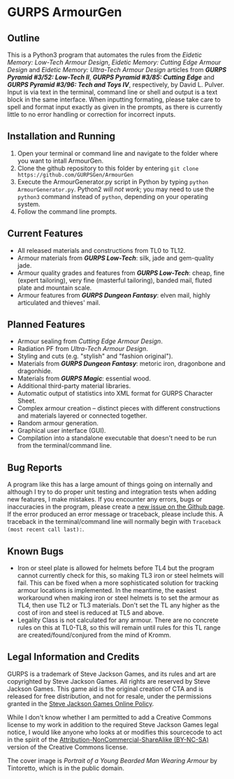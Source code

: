 # GURPS ArmourGen

## Outline
This is a Python3 program that automates the rules from the *Eidetic Memory: Low-Tech Armour Design*, *Eidetic Memory: Cutting Edge Armour Design* and *Eidetic Memory: Ultra-Tech Armour Design* articles from **_GURPS Pyramid #3/52: Low-Tech II_**, **_GURPS Pyramid #3/85: Cutting Edge_** and **_GURPS Pyramid #3/96: Tech and Toys IV_**, respectively, by David L. Pulver. Input is via text in the terminal, command line or shell and output is a text block in the same interface. When inputting formating, please take care to spell and format input exactly as given in the prompts, as there is currently little to no error handling or correction for incorrect inputs.

## Installation and Running
1. Open your terminal or command line and navigate to the folder where you want to intall ArmourGen.
2. Clone the github repository to this folder by entering `git clone https://github.com/GURPSGen/ArmourGen`
3. Execute the ArmourGenerator.py script in Python by typing `python ArmourGenerator.py`. Python2 *will not work*; you may need to use the `python3` command instead of `python`, depending on your operating system.
4. Follow the command line prompts.

## Current Features
* All released materials and constructions from TL0 to TL12.
* Armour materials from **_GURPS Low-Tech_**: silk, jade and gem-quality jade. 
* Armour quality grades and features from **_GURPS Low-Tech_**: cheap, fine (expert tailoring), very fine (masterful tailoring), banded mail, fluted plate and mountain scale.
* Armour features from **_GURPS Dungeon Fantasy_**: elven mail, highly articulated and thieves' mail.

## Planned Features
* Armour sealing from *Cutting Edge Armour Design*.
* Radiation PF from *Ultra-Tech Armour Design*.
* Styling and cuts (e.g. "stylish" and "fashion original").
* Materials from **_GURPS Dungeon Fantasy_**: metoric iron, dragonbone and dragonhide.
* Materials from **_GURPS Magic_**: essential wood.
* Additional third-party material libraries.
* Automatic output of statistics into XML format for GURPS Character Sheet.
* Complex armour creation – distinct pieces with different constructions and materials layered or connected together.
* Random armour generation.
* Graphical user interface (GUI).
* Compilation into a standalone executable that doesn't need to be run from the terminal/command line.

## Bug Reports
A program like this has a large amount of things going on internally and although I try to do proper unit testing and integration tests when adding new features, I make mistakes. If you encounter any errors, bugs or inaccuracies in the program, please create a [new issue on the Github page](https://github.com/GURPSGen/ArmourGen/issues). If the error produced an error message or traceback, please include this. A traceback in the terminal/command line will normally begin with `Traceback (most recent call last):`. 

## Known Bugs
* Iron or steel plate is allowed for helmets before TL4 but the program cannot currently check for this, so making TL3 iron or steel helmets will fail. This can be fixed when a more sophisticated solution for tracking armour locations is implemented. In the meantime, the easiest workaround when making iron or steel helmets is to set the armour as TL4, then use TL2 or TL3 materials. Don't set the TL any higher as the cost of iron and steel is reduced at TL5 and above.
* Legality Class is not calculated for any armour. There are no concrete rules on this at TL0-TL8, so this will remain until rules for this TL range are created/found/conjured from the mind of Kromm.

## Legal Information and Credits
GURPS is a trademark of Steve Jackson Games, and its rules and art are copyrighted by Steve Jackson Games. All rights are reserved by Steve Jackson Games. This game aid is the original creation of CTA and is released for free distribution, and not for resale, under the permissions granted in the [Steve Jackson Games Online Policy](http://www.sjgames.com/general/online_policy.html).

While I don't know whether I am permitted to add a Creative Commons license to my work in addition to the required Steve Jackson Games legal notice, I would like anyone who looks at or modifies this sourcecode to act in the spirit of the [Attribution-NonCommercial-ShareAlike (BY-NC-SA)](https://creativecommons.org/licenses/by-nc-sa/4.0/) version of the Creative Commons license.

The cover image is *Portrait of a Young Bearded Man Wearing Armour* by Tintoretto, which is in the public domain.
